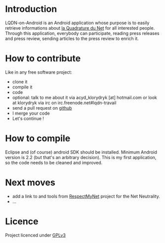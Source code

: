 Introduction
============

LQDN-on-Android is an Android application whose purpose is to easily retrieve informations about [la Quadrature du Net](http://lqdn.fr) for all interested people. Through this application, everybody can participate, reading press releases and press review, sending articles to the press review to enrich it.

How to contribute
=================

Like in any free software project:

* clone it
* compile it
* code
* optional: talk to me about it via acyd_klorydryk [at] hotmail.com or look at klorydryk via irc on irc.freenode.net#lqdn-travail
* send a pull request on [github](https://github.com/klorydryk/LQDN-on-Android)
* I merge your code
* Let's continue !

How to compile
==============

Eclipse and (of course) android SDK should be installed. Minimum Android version is 2.2 (but that's an arbitrary decision). This is my first application, so the code needs to be cleaned and improved.

Next moves
==========

- add a link to and tools from [RespectMyNet](http://respectmynet.eu/) project for the Net Neutrality.
- ...

Licence
=======

Project licenced under [GPLv3](https://www.gnu.org/licenses/gpl-3.0.en.html)